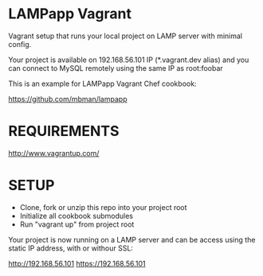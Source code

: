 LAMPapp Vagrant
===============

Vagrant setup that runs your local project on LAMP server with minimal config.

Your project is available on 192.168.56.101 IP (*.vagrant.dev alias)
and you can connect to MySQL remotely using the same IP as root:foobar


This is an example for LAMPapp Vagrant Chef cookbook:

  https://github.com/mbman/lampapp

REQUIREMENTS
============

  http://www.vagrantup.com/

SETUP
=====

  - Clone, fork or unzip this repo into your project root
  - Initialize all cookbook submodules
  - Run "vagrant up" from project root

Your project is now running on a LAMP server and can be access using
the static IP address, with or withour SSL:
    
  http://192.168.56.101 
  https://192.168.56.101 